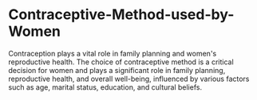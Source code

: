 # Contraceptive-Method-used-by-Women
Contraception plays a vital role in family planning and women's reproductive health. The choice of contraceptive method is a critical decision for women and plays a significant role in family planning, reproductive health, and overall well-being, influenced by various factors such as age, marital status, education, and cultural beliefs. 
